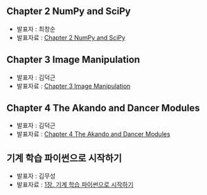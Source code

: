 ## Chapter 2 NumPy and SciPy
- 발표자 : 최창순
- 발표자료 : [Chapter 2 NumPy and SciPy](http://nbviewer.ipython.org/github/biopy/biopy.github.io/blob/master/notebook/Part3/Week1/bio02/Bio_Ch02_Numpy_Scipy.ipynb)

##  Chapter 3 Image Manipulation
- 발표자 : 김덕근
- 발표자료 : [Chapter 3 Image Manipulation](http://nbviewer.ipython.org/github/biopy/biopy.github.io/blob/master/notebook/Part3/Week1/bio03/Image.ipynb)

##  Chapter 4 The Akando and Dancer Modules
- 발표자 : 김덕근
- 발표자료 : [Chapter 4 The Akando and Dancer Modules](http://nbviewer.ipython.org/github/biopy/biopy.github.io/blob/master/notebook/Part3/Week1/bio04/AkandoDancer.ipynb)

## 기계 학습 파이썬으로 시작하기
- 발표자 : 김무성
- 발표자료 : [1장. 기계 학습 파이썬으로 시작하기](http://nbviewer.ipython.org/github/biopy/biopy.github.io/blob/master/notebook/Part3/Week1/ml01/ML_Ch01_Getting_Started_with_Python_Machine_Learning.ipynb)

